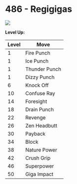 # 486 - Regigigas
![][486]

**Level Up:**

Level | Move
---   | ---
  1   | Fire Punch
  1   | Ice Punch
  1   | Thunder Punch
  1   | Dizzy Punch
  6   | Knock Off
 10   | Confuse Ray
 14   | Foresight
 18   | Drain Punch
 22   | Revenge
 26   | Zen Headbutt
 30   | Payback
 34   | Block
 38   | Nature Power
 42   | Crush Grip
 46   | Superpower
 50   | Giga Impact



[486]: /img/pokemon/486.png
